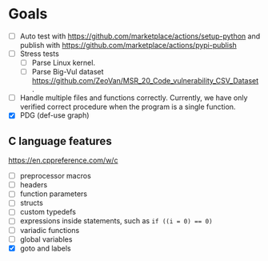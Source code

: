 # Goals

* [ ] Auto test with https://github.com/marketplace/actions/setup-python and publish with https://github.com/marketplace/actions/pypi-publish
* [ ] Stress tests
    * [ ] Parse Linux kernel.
    * [ ] Parse Big-Vul dataset https://github.com/ZeoVan/MSR_20_Code_vulnerability_CSV_Dataset.
* [ ] Handle multiple files and functions correctly. Currently, we have only verified correct procedure when the program is a single function.
* [x] PDG (def-use graph)

## C language features

https://en.cppreference.com/w/c

* [ ] preprocessor macros
* [ ] headers
* [ ] function parameters
* [ ] structs
* [ ] custom typedefs
* [ ] expressions inside statements, such as `if ((i = 0) == 0)`
* [ ] variadic functions
* [ ] global variables
* [x] goto and labels
